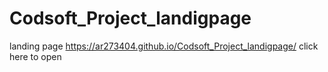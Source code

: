 # Codsoft_Project_landigpage
landing page
https://ar273404.github.io/Codsoft_Project_landigpage/ click here to open
